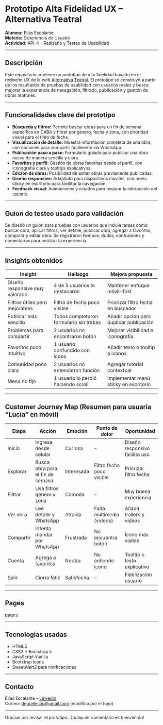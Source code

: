 # Prototipo Alta Fidelidad UX – Alternativa Teatral

**Alumno:** Elías Escalante  
**Materia:** Experiencia de Usuario  
**Actividad:** API-4 – Rediseño y Testeo de Usabilidad

---

## Descripción

Este repositorio contiene un prototipo de alta fidelidad basado en el rediseño UX de la web [Alternativa Teatral](https://www.alternativateatral.com/). El prototipo se construyó a partir de los resultados de pruebas de usabilidad con usuarios reales y busca mejorar la experiencia de navegación, filtrado, publicación y gestión de obras teatrales.

---

## Funcionalidades clave del prototipo

- **Búsqueda y filtros:** Permite buscar obras para un fin de semana específico en CABA y filtrar por género, fecha y zona, con prioridad visual para el filtro de fecha.  
- **Visualización de detalle:** Muestra información completa de una obra, con opciones para compartir fácilmente vía WhatsApp.  
- **Publicación paso a paso:** Formulario guiado para publicar una obra nueva de manera sencilla y clara.  
- **Favoritos y perfil:** Gestión de obras favoritas desde el perfil, con iconografía clara y tooltips explicativos.  
- **Edición de obras:** Posibilidad de editar obras previamente publicadas.  
- **Diseño responsive:** Adaptado para dispositivos móviles, con menú sticky en escritorio para facilitar la navegación.  
- **Feedback visual:** Animaciones y estados para mejorar la interacción del usuario.

---

## Guion de testeo usado para validación

Se diseñó un guion para pruebas con usuarios que incluía tareas como: buscar obra, aplicar filtros, ver detalle, publicar obra, agregar a favoritos, compartir y editar obra. Se registraron tiempos, dudas, confusiones y comentarios para analizar la experiencia.

---

## Insights obtenidos

| Insight                       | Hallazgo                            | Mejora propuesta                     |
|------------------------------|-----------------------------------|------------------------------------|
| Diseño responsive muy valorado| 4 de 5 usuarios lo destacaron     | Mantener enfoque móvil-first        |
| Filtros útiles pero mejorables| Filtro de fecha poco visible       | Priorizar filtro fecha en buscador  |
| Publicar más sencillo         | Todos completaron formulario sin trabas | Añadir opción para duplicar publicación |
| Problemas para compartir      | 2 usuarios no encontraron botón   | Mejorar visibilidad e iconografía   |
| Favoritos poco intuitivo      | 1 usuario confundido con ícono     | Añadir texto o tooltip a iconos     |
| Comunidad poco clara          | 2 usuarios no entendieron función  | Agregar tutorial contextual         |
| Menú no fijo                 | 1 usuario lo perdió haciendo scroll| Implementar menú sticky en escritorio|

---

## Customer Journey Map (Resumen para usuaria “Lucía” en móvil)

| Etapa     | Acción                         | Emoción    | Punto de dolor                | Oportunidad                     |
|-----------|-------------------------------|------------|------------------------------|--------------------------------|
| Inicio    | Ingresa desde celular          | Curiosa    | –                            | Diseño responsivo facilita uso  |
| Explorar  | Busca obra para el fin de semana| Interesada | Filtro fecha poco visible     | Priorizar filtro fecha          |
| Filtrar   | Usa filtros género y zona      | Cómoda     | –                            | Muy buena experiencia           |
| Ver obra  | Lee detalle y WhatsApp         | Atraída    | Falta multimedia (videos)     | Añadir trailers y videos        |
| Compartir | Intenta mandar por WhatsApp    | Frustrada  | No encuentra botón            | Ícono más visible               |
| Cuenta   | Agrega a favoritos              | Neutra     | No entiende ícono             | Tooltip o texto explicativo     |
| Salir    | Cierra feliz                   | Satisfecha | –                            | Fidelización usuario            |

---

## Pages

pages: 

---

## Tecnologías usadas

- HTML5  
- CSS3 + Bootstrap 5  
- JavaScript Vanilla  
- Bootstrap Icons  
- SweetAlert2 para notificaciones

---

## Contacto

Elías Escalante – [LinkedIn](https://www.linkedin.com/in/elias-escalante/)  
Correo: deguelelias@gmail.com (modificá por el tuyo)

---

Gracias por revisar el prototipo. ¡Cualquier comentario es bienvenido!

